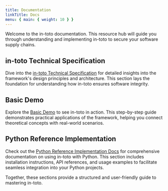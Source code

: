 ```yaml
---
title: Documentation
linkTitle: Docs
menu: { main: { weight: 10 } }
---
```


Welcome to the in-toto documentation. This resource hub will guide you through
understanding and implementing in-toto to secure your software supply chains.

## in-toto Technical Specification

Dive into the [in-toto Technical Specification](/docs/spec-table) for detailed
insights into the framework's design principles and architecture. This section
lays the foundation for understanding how in-toto ensures software integrity.

## Basic Demo

Explore the [Basic Demo](https://github.com/in-toto/demo) to see in-toto in
action. This step-by-step guide demonstrates practical applications of the
framework, helping you connect theoretical concepts with real-world scenarios.

## Python Reference Implementation

Check out the
[Python Reference Implementation Docs](https://in-toto.readthedocs.io/) for
comprehensive documentation on using in-toto with Python. This section includes
installation instructions, API references, and usage examples to facilitate
seamless integration into your Python projects.

Together, these sections provide a structured and user-friendly guide to
mastering in-toto.
